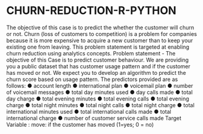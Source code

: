 # CHURN-REDUCTION-R-PYTHON
The objective of this case is to predict the whether the customer will churn or not. Churn (loss of customers to competition) is a problem for companies because it is more expensive to acquire a new customer than to keep your existing one from leaving. This problem statement is targeted at enabling churn reduction using analytics concepts.
Problem statement -
The objective of this Case is to predict customer behaviour. We are providing you a
public dataset that has customer usage pattern and if the customer has moved or not.
We expect you to develop an algorithm to predict the churn score based on usage
pattern. The predictors provided are as follows:
● account length
● international plan
● voicemail plan
● number of voicemail messages
● total day minutes used
● day calls made
● total day charge
● total evening minutes
● total evening calls
● total evening charge
● total night minutes
● total night calls
● total night charge
● total international minutes used
● total international calls made
● total international charge
● number of customer service calls made
Target Variable :
move: if the customer has moved (1=yes; 0 = no)
